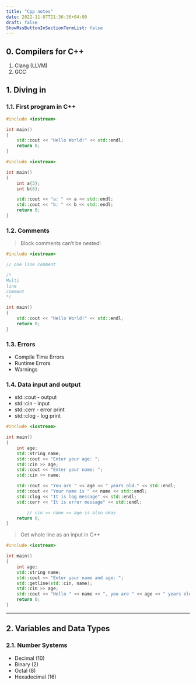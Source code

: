 ```yaml
---
title: "Cpp notes"
date: 2022-11-07T21:36:36+04:00
draft: false
ShowRssButtonInSectionTermList: false
---
```

## 0. Compilers for C++

1. Clang (LLVM)
2. GCC

## 1. Diving in

### 1.1. First program in C++

```cpp
#include <iostream>

int main()
{
    std::cout << "Hello World!" << std::endl;
    return 0;
}
```
```cpp
#include <iostream>

int main()
{
    int a{5};
    int b{6};

    std::cout << "a: " << a << std::endl;
    std::cout << "b: " << b << std::endl;
    return 0;
}
```

### 1.2. Comments

> Block comments can’t be nested!

```cpp
#include <iostream>

// one line comment

/*
Multi
line
comment
*/

int main()
{
    std::cout << "Hello World!" << std::endl;
    return 0;
}
```

### 1.3. Errors

- Compile Time Errors
- Runtime Errors
- Warnings

### 1.4. Data input and output

- std::cout - output
- std::cin - input
- std::cerr - error print
- std::clog - log print

```cpp
#include <iostream>

int main()
{
    int age;
    std::string name;
    std::cout << "Enter your age: ";
    std::cin >> age;
    std::cout << "Enter your name: ";
    std::cin >> name;

    std::cout << "You are " << age << " years old." << std::endl;
    std::cout << "Your name is " << name << std::endl;
    std::clog << "It is log message" << std::endl;
    std::cerr << "It is error message" << std::endl;

		// cin >> name >> age is also okay
    return 0;
}
```

> Get whole line as an input in C++
```cpp
#include <iostream>

int main()
{
    int age;
    std::string name;
    std::cout << "Enter your name and age: ";
    std::getline(std::cin, name);
    std::cin >> age;
    std::cout << "Hello " << name << ", you are " << age << " years old." << std::endl;
    return 0;
}
```
---

## 2. Variables and Data Types

### 2.1. Number Systems
- Decimal (10)
- Binary (2)
- Octal (8)
- Hexadecimal (16)

